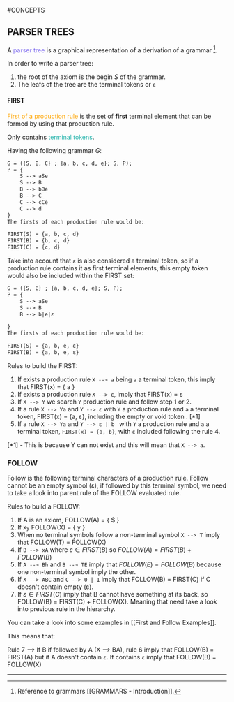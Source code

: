 #CONCEPTS 

## PARSER TREES

A <span style="color:MediumSlateBlue;">parser tree</span> is a graphical representation of a derivation of a grammar [^1]. 

In order to write a parser tree: 
1. the root of the axiom is the begin $S$ of the grammar. 
2. The leafs of the tree are the terminal tokens or `ε`

#### FIRST 

<span style="color:orange;">First of a production rule</span> is the set of **first** terminal element that can be formed by using that production rule. 

Only contains <span style="color:LightSeaGreen;">terminal tokens</span>.

Having the following grammar $G$: 

```txt
G = ({S, B, C} ; {a, b, c, d, e}; S, P); 
P = {
	S --> aSe
	S --> B
	B --> bBe
	B --> C 
	C --> cCe
	C --> d
}
The firsts of each production rule would be: 

FIRST(S) = {a, b, c, d}
FIRST(B) = {b, c, d}
FIRST(C) = {c, d}
```

Take into account that `ε` is also considered a terminal token, so if a production rule contains it as first terminal elements, this empty token would also be included within the FIRST set: 

```txt
G = ({S, B} ; {a, b, c, d, e}; S, P); 
P = {
	S --> aSe
	S --> B
	B --> b|e|ε

}
The firsts of each production rule would be: 

FIRST(S) = {a, b, e, ε}
FIRST(B) = {a, b, e, ε}
```

Rules to build the FIRST: 

1. If exists a production rule `X --> a` being `a` a terminal token, this imply that FIRST(x) = { a }
2. If exists a production rule `X --> ε`, imply that FIRST(x) = ε
3. If `X --> Y` we search `Y` production rule and follow step 1 or 2. 
4. If a rule `X --> Ya` and `Y --> ε` with `Y` a production rule and `a` a terminal token, FIRST(x) = {a, ε}, including the empty or void token . \[\*1\]
5.  If a rule `X --> Ya` and `Y --> ε | b ` with `Y` a production rule and `a` a terminal token, `FIRST(x) = {a, b}`, with `ε`  included following the rule 4. 

\[\*1\] - This is because Y can not exist and this will mean that `X --> a`. 

### FOLLOW 

Follow is the following terminal characters of a production rule. 
Follow cannot be an empty symbol (ε), if followed by this terminal symbol, we need to take a look into parent rule of the FOLLOW evaluated rule. 

Rules to build a FOLLOW: 

1. If A is an axiom, FOLLOW(A) = { $ }
2. If `Xy` FOLLOW(X) = { y }
3. When no terminal symbols follow a non-terminal symbol `X --> T` imply that FOLLOW(T) = FOLLOW(X) 
4. If `B --> xA` where $ε\in FIRST(B)$ so $FOLLOW(A) = FIRST(B) + FOLLOW(B)$
5. If `A --> Bh` and  `B --> TE` imply that $FOLLOW(E) = FOLLOW(B)$ because one non-terminal symbol imply the other. 
6. If `X --> ABC` and `C --> 0 | 1` imply that FOLLOW(B) = FIRST(C) if C doesn't contain empty (ε). 
7. If $ε\in FIRST(C)$ imply that B cannot have something at its back, so FOLLOW(B) = FIRST(C) + FOLLOW(X). Meaning that need take a look into previous rule in the hierarchy. 

You can take a look into some examples in [[First and Follow Examples]]. 


This means that: 


Rule 7 --> If B if followed by A (X --> BA), rule 6 imply that FOLLOW(B) = FIRST(A) but if A doesn't contain `ε`. If contains `ε` imply that FOLLOW(B) = FOLLOW(X)

---
[^1]:  Reference to grammars [[GRAMMARS - Introduction]]. 
[^2]: You can take a look into some examples in [[FIRST AND FOLLOW EXAMPLES]]. 